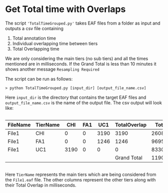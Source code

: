 # Get Total time with Overlaps

The script `'TotalTimeGrouped.py'` takes EAF files from a folder as input and outputs a csv file containing
1. Total annotation time
2. Individual overlapping time between tiers
3. Total Overlapping time

We are only considering the main tiers (no sub tiers) and all the times mentioned are in milliseconds. If the Grand Total is less than 10 minutes it shows another message `Resampling Required`

The script can be run as follows:

```
> python TotalTimeGrouped.py [input_dir] [output_file_name.csv]
```
Here `input_dir` is the directory that contains the target EAF files and `output_file_name.csv` is the name of the output file. The csv output will look like:

```
```
FileName | TierName | CHI | FA1 | UC1 | TotalOverlap | Total |
| ----------- | ----------- | ----------- | ----------- | ----------- | ----------- | ----------- |
File1 | CHI | 0 | 0 | 3190 | 3190 | 26086 |
File1 | FA1 | 0 | 0 | 1246 | 1246 | 9695 |
File1 | UC1 | 3190 | 0 | 0 | 0 | 83303 |
 |  |  |  |  | |  Grand Total | 119084  |
```
```

Here `TierName` represents the main tiers  which are being considered from the `File1.eaf` file.  The other columns represent the other tiers along with their Total Overlap in milliseconds. 


